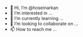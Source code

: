 - 👋 Hi, I’m @hoseinarkan
- 👀 I’m interested in ...
- 🌱 I’m currently learning ...
- 💞️ I’m looking to collaborate on ...
- 📫 How to reach me ...

<!---
hoseinarkan/hoseinarkan is a ✨ special ✨ repository because its `README.md` (this file) appears on your GitHub profile.
You can click the Preview link to take a look at your changes.
--->
